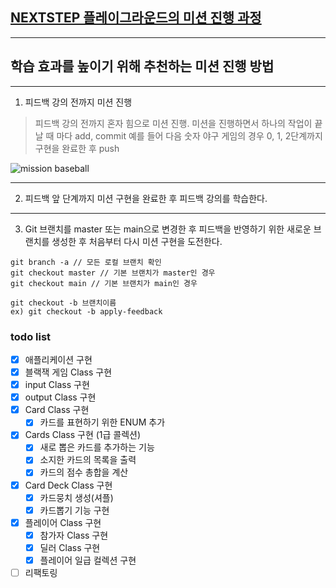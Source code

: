 ## [NEXTSTEP 플레이그라운드의 미션 진행 과정](https://github.com/next-step/nextstep-docs/blob/master/playground/README.md)

---
## 학습 효과를 높이기 위해 추천하는 미션 진행 방법

---
1. 피드백 강의 전까지 미션 진행 
> 피드백 강의 전까지 혼자 힘으로 미션 진행. 미션을 진행하면서 하나의 작업이 끝날 때 마다 add, commit
> 예를 들어 다음 숫자 야구 게임의 경우 0, 1, 2단계까지 구현을 완료한 후 push

![mission baseball](https://raw.githubusercontent.com/next-step/nextstep-docs/master/playground/images/mission_baseball.png)

---
2. 피드백 앞 단계까지 미션 구현을 완료한 후 피드백 강의를 학습한다.

---
3. Git 브랜치를 master 또는 main으로 변경한 후 피드백을 반영하기 위한 새로운 브랜치를 생성한 후 처음부터 다시 미션 구현을 도전한다.

```
git branch -a // 모든 로컬 브랜치 확인
git checkout master // 기본 브랜치가 master인 경우
git checkout main // 기본 브랜치가 main인 경우

git checkout -b 브랜치이름
ex) git checkout -b apply-feedback
```

### todo list  
- [x] 애플리케이션 구현 
- [x] 블랙잭 게임 Class 구현
- [x] input Class 구현
- [x] output Class 구현
- [x] Card Class 구현
  - [x] 카드를 표현하기 위한 ENUM 추가
- [x] Cards Class 구현 (1급 콜렉션)
  - [x] 새로 뽑은 카드를 추가하는 기능
  - [x] 소지한 카드의 목록을 출력
  - [x] 카드의 점수 총합을 계산
- [x] Card Deck Class 구현
  - [x] 카드뭉치 생성(셔플)
  - [x] 카드뽑기 기능 구현
- [x] 플레이어 Class 구현
  - [x] 참가자 Class 구현
  - [x] 딜러 Class 구현
  - [x] 플레이어 일급 컬렉션 구현 
- [ ] 리팩토링